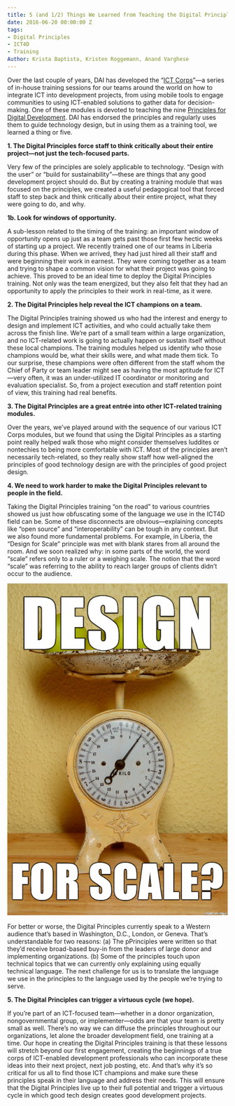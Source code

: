 ```yaml
---
title: 5 (and 1/2) Things We Learned from Teaching the Digital Principles
date: 2016-06-20 00:00:00 Z
tags:
- Digital Principles
- ICT4D
- Training
Author: Krista Baptista, Kristen Roggemann, Anand Varghese
---
```


Over the last couple of years, DAI has developed the “[ICT Corps](http://www.ictworks.org/2016/03/30/ict-innovation-corps-teaching-digital-principles-to-non-techie-staff/)”—a series of in-house training sessions for our teams around the world on how to integrate ICT into development projects, from using mobile tools to engage communities to using ICT-enabled solutions to gather data for decision-making. One of these modules is devoted to teaching the nine [Principles for Digital Development](http://digitalprinciples.org/). DAI has endorsed the principles and regularly uses them to guide technology design, but in using them as a training tool, we learned a thing or five. 

<!--more-->

**1. The Digital Principles force staff to think critically about their entire project—not just the tech-focused parts.**

Very few of the principles are solely applicable to technology.  “Design with the user” or “build for sustainability”—these are things that any good development project should do. But by creating a training module that was focused on the principles, we created a useful pedagogical tool that forced staff to step back and think critically about their entire project, what they were going to do, and why. 

**1b. Look for windows of opportunity.**

A sub-lesson related to the timing of the training: an important window of opportunity opens up just as a team gets past those first few hectic weeks of starting up a project. We recently trained one of our teams in Liberia during this phase. When we arrived, they had just hired all their staff and were beginning their work in earnest. They were coming together as a team and trying to shape a common vision for what their project was going to achieve. This proved to be an ideal time to deploy the Digital Principles training. Not only was the team energized, but they also felt that they had an opportunity to apply the principles to their work in real-time, as it were. 

**2. The Digital Principles help reveal the ICT champions on a team.** 

The Digital Principles training showed us who had the interest and energy to design and implement ICT activities, and who could actually take them across the finish line. We’re part of a small team within a large organization, and no ICT-related work is going to actually happen or sustain itself without these local champions. The training modules helped us identify who those champions would be, what their skills were, and what made them tick. To our surprise, these champions were often different from the staff whom the Chief of Party or team leader might see as having the most aptitude for ICT—very often, it was an under-utilized IT coordinator or monitoring and evaluation specialist. So, from a project execution and staff retention point of view, this training had real benefits.  

**3. The Digital Principles are a great entrée into other ICT-related training modules.** 

Over the years, we’ve played around with the sequence of our various ICT Corps modules, but we found that using the Digital Principles as a starting point really helped walk those who might consider themselves luddites or nontechies to being more comfortable with ICT. Most of the principles aren’t necessarily tech-related, so they really show staff how well-aligned the principles of good technology design are with the principles of good project design.  

**4. We need to work harder to make the Digital Principles relevant to people in the field.** 

Taking the Digital Principles training “on the road” to various countries showed us just how obfuscating some of the language we use in the ICT4D field can be. Some of these disconnects are obvious—explaining concepts like “open source” and “interoperability” can be tough in any context. But we also found more fundamental problems. For example, in Liberia, the “Design for Scale” principle was met with blank stares from all around the room. And we soon realized why: in some parts of the world, the word “scale” refers only to a ruler or a weighing scale. The notion that the word “scale” was referring to the ability to reach larger groups of clients didn’t occur to the audience. 

![YZSNQ64.png](/uploads/YZSNQ64.png)

For better or worse, the Digital Principles currently speak to a Western audience that’s based in Washington, D.C., London, or Geneva. That’s understandable for two reasons: (a) The pPrinciples were written so that they’d receive broad-based buy-in from the leaders of large donor and implementing organizations. (b) Some of the principles touch upon technical topics that we can currently only explaining using equally technical language. The next challenge for us is to translate the language we use in the principles to the language used by the people we’re trying to serve. 

**5. The Digital Principles can trigger a virtuous cycle (we hope).**

If you’re part of an ICT-focused team—whether in a donor organization, nongovernmental group, or implementer—odds are that your team is pretty small as well. There’s no way we can diffuse the principles throughout our organizations, let alone the broader development field, one training at a time. Our hope in creating the Digital Principles training is that these lessons will stretch beyond our first engagement, creating the beginnings of a true corps of ICT-enabled development professionals who can incorporate these ideas into their next project, next job posting, etc. And that’s why it’s so critical for us all to find those ICT champions and make sure these principles speak in their language and address their needs. This will ensure that the Digital Principles live up to their full potential and trigger a virtuous cycle in which good tech design creates good development projects. 